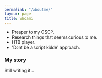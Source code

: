 ```yaml
---
permalink: "/aboutme/"
layout: page
title: whoami
---
```


- Preaper to my OSCP.
- Research things that seems curious to me.
- HTB player.
- 'Dont be a script kidde' approach.

### My story

Still writing it...
